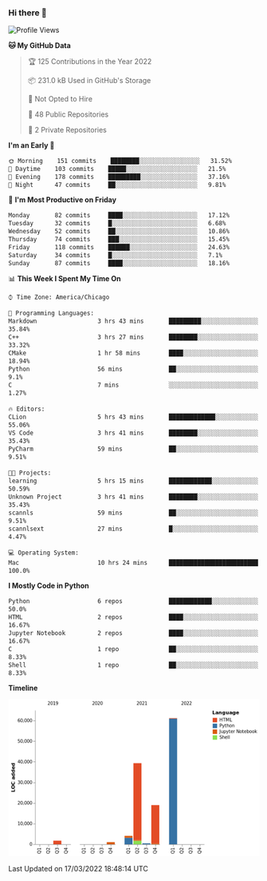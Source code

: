 ### Hi there 👋

<!--
**cauliyang/cauliyang** is a ✨ _special_ ✨ repository because its `README.md` (this file) appears on your GitHub profile.

Here are some ideas to get you started:

- 🔭 I’m currently working on ...
- 🌱 I’m currently learning ...
- 👯 I’m looking to collaborate on ...
- 🤔 I’m looking for help with ...
- 💬 Ask me about ...
- 📫 How to reach me: ...
- 😄 Pronouns: ...
- ⚡ Fun fact: ...
-->

<!--START_SECTION:waka-->
![Profile Views](http://img.shields.io/badge/Profile%20Views-1-blue)

**🐱 My GitHub Data** 

> 🏆 125 Contributions in the Year 2022
 > 
> 📦 231.0 kB Used in GitHub's Storage 
 > 
> 🚫 Not Opted to Hire
 > 
> 📜 48 Public Repositories 
 > 
> 🔑 2 Private Repositories  
 > 
**I'm an Early 🐤** 

```text
🌞 Morning    151 commits    ████████░░░░░░░░░░░░░░░░░   31.52% 
🌆 Daytime    103 commits    █████░░░░░░░░░░░░░░░░░░░░   21.5% 
🌃 Evening    178 commits    █████████░░░░░░░░░░░░░░░░   37.16% 
🌙 Night      47 commits     ██░░░░░░░░░░░░░░░░░░░░░░░   9.81%

```
📅 **I'm Most Productive on Friday** 

```text
Monday       82 commits     ████░░░░░░░░░░░░░░░░░░░░░   17.12% 
Tuesday      32 commits     █░░░░░░░░░░░░░░░░░░░░░░░░   6.68% 
Wednesday    52 commits     ██░░░░░░░░░░░░░░░░░░░░░░░   10.86% 
Thursday     74 commits     ███░░░░░░░░░░░░░░░░░░░░░░   15.45% 
Friday       118 commits    ██████░░░░░░░░░░░░░░░░░░░   24.63% 
Saturday     34 commits     █░░░░░░░░░░░░░░░░░░░░░░░░   7.1% 
Sunday       87 commits     ████░░░░░░░░░░░░░░░░░░░░░   18.16%

```


📊 **This Week I Spent My Time On** 

```text
⌚︎ Time Zone: America/Chicago

💬 Programming Languages: 
Markdown                 3 hrs 43 mins       █████████░░░░░░░░░░░░░░░░   35.84% 
C++                      3 hrs 27 mins       ████████░░░░░░░░░░░░░░░░░   33.32% 
CMake                    1 hr 58 mins        ████░░░░░░░░░░░░░░░░░░░░░   18.94% 
Python                   56 mins             ██░░░░░░░░░░░░░░░░░░░░░░░   9.1% 
C                        7 mins              ░░░░░░░░░░░░░░░░░░░░░░░░░   1.27%

🔥 Editors: 
CLion                    5 hrs 43 mins       █████████████░░░░░░░░░░░░   55.06% 
VS Code                  3 hrs 41 mins       ████████░░░░░░░░░░░░░░░░░   35.43% 
PyCharm                  59 mins             ██░░░░░░░░░░░░░░░░░░░░░░░   9.51%

🐱‍💻 Projects: 
learning                 5 hrs 15 mins       ████████████░░░░░░░░░░░░░   50.59% 
Unknown Project          3 hrs 41 mins       ████████░░░░░░░░░░░░░░░░░   35.43% 
scannls                  59 mins             ██░░░░░░░░░░░░░░░░░░░░░░░   9.51% 
scannlsext               27 mins             █░░░░░░░░░░░░░░░░░░░░░░░░   4.47%

💻 Operating System: 
Mac                      10 hrs 24 mins      █████████████████████████   100.0%

```

**I Mostly Code in Python** 

```text
Python                   6 repos             ████████████░░░░░░░░░░░░░   50.0% 
HTML                     2 repos             ████░░░░░░░░░░░░░░░░░░░░░   16.67% 
Jupyter Notebook         2 repos             ████░░░░░░░░░░░░░░░░░░░░░   16.67% 
C                        1 repo              ██░░░░░░░░░░░░░░░░░░░░░░░   8.33% 
Shell                    1 repo              ██░░░░░░░░░░░░░░░░░░░░░░░   8.33%

```


**Timeline**

![Chart not found](https://raw.githubusercontent.com/cauliyang/cauliyang/main/charts/bar_graph.png) 


 Last Updated on 17/03/2022 18:48:14 UTC
<!--END_SECTION:waka-->
